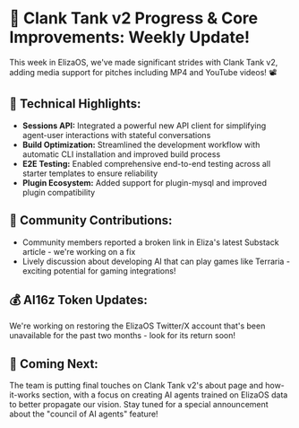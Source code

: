 # 🚀 Clank Tank v2 Progress & Core Improvements: Weekly Update!

This week in ElizaOS, we've made significant strides with Clank Tank v2, adding media support for pitches including MP4 and YouTube videos! 📽️

## 🔧 Technical Highlights:
* **Sessions API:** Integrated a powerful new API client for simplifying agent-user interactions with stateful conversations
* **Build Optimization:** Streamlined the development workflow with automatic CLI installation and improved build process
* **E2E Testing:** Enabled comprehensive end-to-end testing across all starter templates to ensure reliability
* **Plugin Ecosystem:** Added support for plugin-mysql and improved plugin compatibility

## 👥 Community Contributions:
* Community members reported a broken link in Eliza's latest Substack article - we're working on a fix
* Lively discussion about developing AI that can play games like Terraria - exciting potential for gaming integrations!

## 💰 AI16z Token Updates:
We're working on restoring the ElizaOS Twitter/X account that's been unavailable for the past two months - look for its return soon!

## 🔮 Coming Next:
The team is putting final touches on Clank Tank v2's about page and how-it-works section, with a focus on creating AI agents trained on ElizaOS data to better propagate our vision. Stay tuned for a special announcement about the "council of AI agents" feature!